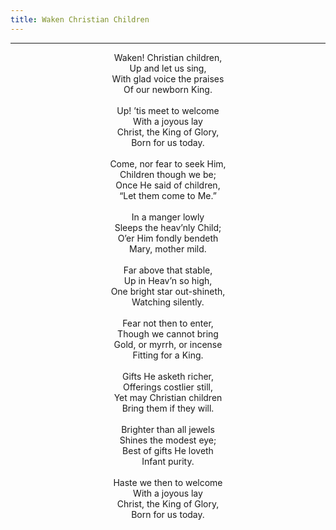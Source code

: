 ```yaml
---
title: Waken Christian Children
---
```


---
<center>
Waken! Christian children,<br/>
Up and let us sing,<br/>
With glad voice the praises<br/>
Of our newborn King.<br/>
<br/>
Up! ’tis meet to welcome<br/>
With a joyous lay<br/>
Christ, the King of Glory,<br/>
Born for us today.<br/>
<br/>
Come, nor fear to seek Him,<br/>
Children though we be;<br/>
Once He said of children,<br/>
“Let them come to Me.”<br/>
<br/>
In a manger lowly<br/>
Sleeps the heav’nly Child;<br/>
O’er Him fondly bendeth<br/>
Mary, mother mild.<br/>
<br/>
Far above that stable,<br/>
Up in Heav’n so high,<br/>
One bright star out-shineth,<br/>
Watching silently.<br/>
<br/>
Fear not then to enter,<br/>
Though we cannot bring<br/>
Gold, or myrrh, or incense<br/>
Fitting for a King.<br/>
<br/>
Gifts He asketh richer,<br/>
Offerings costlier still,<br/>
Yet may Christian children<br/>
Bring them if they will.<br/>
<br/>
Brighter than all jewels<br/>
Shines the modest eye;<br/>
Best of gifts He loveth<br/>
Infant purity.<br/>
<br/>
Haste we then to welcome<br/>
With a joyous lay<br/>
Christ, the King of Glory,<br/>
Born for us today.
</center>